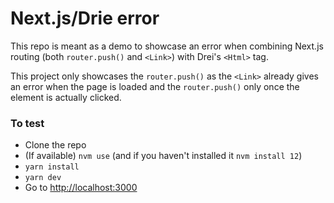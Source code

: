 # Next.js/Drie <Html> error

This repo is meant as a demo to showcase an error when combining Next.js routing (both `router.push()` and `<Link>`) with Drei's `<Html>` tag.

This project only showcases the `router.push()` as the `<Link>` already gives an error when the page is loaded and the `router.push()` only once the element is actually clicked.

### To test

- Clone the repo
- (If available) `nvm use` (and if you haven't installed it `nvm install 12`)
- `yarn install`
- `yarn dev`
- Go to [http://localhost:3000](http://localhost:3000)

